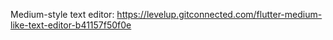 Medium-style text editor: https://levelup.gitconnected.com/flutter-medium-like-text-editor-b41157f50f0e
